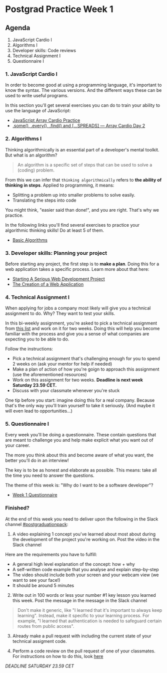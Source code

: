 # Postgrad Practice Week 1

## Agenda

1. JavaScript Cardio I
2. Algorithms I
3. Developer skills: Code reviews
4. Technical Assignment I
5. Questionnaire I

### 1. JavaScript Cardio I

In order to become good at using a programming language, it's important to know the syntax. The various versions. And the different ways these can be used to write useful programs.

In this section you'll get several exercises you can do to train your ability to use the language of JavaScript:

- [JavaScript Array Cardio Practice](https://www.youtube.com/watch?v=HB1ZC7czKRs)
- [.some(), .every(), .find() and [...SPREADS] — Array Cardio Day 2](https://www.youtube.com/watch?v=QNmRfyNg1lw)

### 2. Algorithms I

Thinking algorithmically is an essential part of a developer's mental toolkit. But what is an algorithm?

> An algorithm is a specific set of steps that can be used to solve a (coding) problem.

From this we can infer that `thinking algorithmically` refers to **the ability of thinking in steps**. Applied to programming, it means:

- Splitting a problem up into smaller problems to solve easily.
- Translating the steps into code

You might think, "easier said than done!", and you are right. That's why we practice.

In the following links you'll find several exercises to practice your algorithmic thinking skills! Do at least 5 of them.

- [Basic Algorithms](https://www.freecodecamp.org/learn/javascript-algorithms-and-data-structures/basic-algorithm-scripting/)

### 3. Developer skills: Planning your project

Before starting any project, the first step is to **make a plan**. Doing this for a web application takes a specific process. Learn more about that here:

- [Starting A Serious Web Development Project](https://www.youtube.com/watch?v=gGGPTskb7c8)
- [The Creation of a Web Application](https://selftaughtcoders.com/creation-of-a-web-application/)

### 4. Technical Assignment I

When applying for jobs a company most likely will give you a technical assignment to do. Why? They want to test your skills.

In this bi-weekly assignment, you're asked to pick a technical assignment from [this list](./../technical-assignments/README.md) and work on it for two weeks. Doing this will help you become familiar with the process and give you a sense of what companies are expecting you to be able to do.

Follow the instructions:

- Pick a technical assignment that's challenging enough for you to spend 2 weeks on (ask your mentor for help if needed)
- Make a plan of action of how you're goign to approach this assignment (use the aforementioned resources)
- Work on this assignment for two weeks. **Deadline is next week Saturday 23.59 CET.**
- Discuss with your classmate whenever you're stuck

One tip before you start: imagine doing this for a real company. Because that's the only way you'll train yourself to take it seriously. (And maybe it will even lead to opportunities...)

### 5. Questionnaire I

Every week you'll be doing a questionnaire. These contain questions that are meant to challenge you and help make explicit what you want out of your career.

The more you think about this and become aware of what you want, the better you'll do in an interview!

The key is to be as honest and elaborate as possible. This means: take all the time you need to answer the questions.

The theme of this week is: "Why do I want to be a software developer"?

- [Week 1 Questionnaire](https://hackyourfuture.typeform.com/to/NYnztGB5)

### Finished?

At the end of this week you need to deliver upon the following in the Slack channel [#postgraduationpack](https://hackyourfuture.slack.com/archives/C010LE1F9U7):

1. A video explaining 1 concept you've learned about most about during the development of the project you're working on. Post the video in the Slack channel

Here are the requirements you have to fulfill:

- A general high level explanation of the concept: how + why
- A self-written code example that you analyse and explain step-by-step
- The video should include both your screen and your webcam view (we want to see your face!)
- It should be around 5 minutes

2. Write out in 100 words or less your number #1 key lesson you learned this week. Post the message in the message in the Slack channel

> Don't make it generic, like "I learned that it's important to always keep learning". Instead, make it specific to your learning process. For example, "I learned that authentication is needed to safeguard certain routes from public access".

3. Already make a pull request with including the current state of your technical assigment code.

4. Perform a code review on the pull request of one of your classmates. For instructions on how to do this, look [here](./../how-to-code-review.md)

_DEADLINE SATURDAY 23.59 CET_
